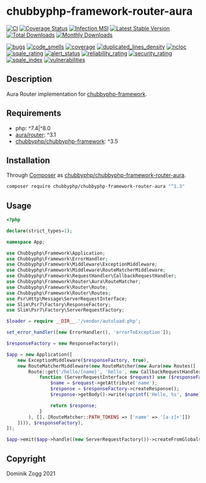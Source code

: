 # chubbyphp-framework-router-aura

[![CI](https://github.com/chubbyphp/chubbyphp-framework-router-aura/workflows/CI/badge.svg?branch=master)](https://github.com/chubbyphp/chubbyphp-framework-router-aura/actions?query=workflow%3ACI)
[![Coverage Status](https://coveralls.io/repos/github/chubbyphp/chubbyphp-framework-router-aura/badge.svg?branch=master)](https://coveralls.io/github/chubbyphp/chubbyphp-framework-router-aura?branch=master)
[![Infection MSI](https://badge.stryker-mutator.io/github.com/chubbyphp/chubbyphp-framework-router-aura/master)](https://dashboard.stryker-mutator.io/reports/github.com/chubbyphp/chubbyphp-framework-router-aura/master)
[![Latest Stable Version](https://poser.pugx.org/chubbyphp/chubbyphp-framework-router-aura/v/stable.png)](https://packagist.org/packages/chubbyphp/chubbyphp-framework-router-aura)
[![Total Downloads](https://poser.pugx.org/chubbyphp/chubbyphp-framework-router-aura/downloads.png)](https://packagist.org/packages/chubbyphp/chubbyphp-framework-router-aura)
[![Monthly Downloads](https://poser.pugx.org/chubbyphp/chubbyphp-framework-router-aura/d/monthly)](https://packagist.org/packages/chubbyphp/chubbyphp-framework-router-aura)

[![bugs](https://sonarcloud.io/api/project_badges/measure?project=chubbyphp_chubbyphp-framework-router-aura&metric=bugs)](https://sonarcloud.io/dashboard?id=chubbyphp_chubbyphp-framework-router-aura)
[![code_smells](https://sonarcloud.io/api/project_badges/measure?project=chubbyphp_chubbyphp-framework-router-aura&metric=code_smells)](https://sonarcloud.io/dashboard?id=chubbyphp_chubbyphp-framework-router-aura)
[![coverage](https://sonarcloud.io/api/project_badges/measure?project=chubbyphp_chubbyphp-framework-router-aura&metric=coverage)](https://sonarcloud.io/dashboard?id=chubbyphp_chubbyphp-framework-router-aura)
[![duplicated_lines_density](https://sonarcloud.io/api/project_badges/measure?project=chubbyphp_chubbyphp-framework-router-aura&metric=duplicated_lines_density)](https://sonarcloud.io/dashboard?id=chubbyphp_chubbyphp-framework-router-aura)
[![ncloc](https://sonarcloud.io/api/project_badges/measure?project=chubbyphp_chubbyphp-framework-router-aura&metric=ncloc)](https://sonarcloud.io/dashboard?id=chubbyphp_chubbyphp-framework-router-aura)
[![sqale_rating](https://sonarcloud.io/api/project_badges/measure?project=chubbyphp_chubbyphp-framework-router-aura&metric=sqale_rating)](https://sonarcloud.io/dashboard?id=chubbyphp_chubbyphp-framework-router-aura)
[![alert_status](https://sonarcloud.io/api/project_badges/measure?project=chubbyphp_chubbyphp-framework-router-aura&metric=alert_status)](https://sonarcloud.io/dashboard?id=chubbyphp_chubbyphp-framework-router-aura)
[![reliability_rating](https://sonarcloud.io/api/project_badges/measure?project=chubbyphp_chubbyphp-framework-router-aura&metric=reliability_rating)](https://sonarcloud.io/dashboard?id=chubbyphp_chubbyphp-framework-router-aura)
[![security_rating](https://sonarcloud.io/api/project_badges/measure?project=chubbyphp_chubbyphp-framework-router-aura&metric=security_rating)](https://sonarcloud.io/dashboard?id=chubbyphp_chubbyphp-framework-router-aura)
[![sqale_index](https://sonarcloud.io/api/project_badges/measure?project=chubbyphp_chubbyphp-framework-router-aura&metric=sqale_index)](https://sonarcloud.io/dashboard?id=chubbyphp_chubbyphp-framework-router-aura)
[![vulnerabilities](https://sonarcloud.io/api/project_badges/measure?project=chubbyphp_chubbyphp-framework-router-aura&metric=vulnerabilities)](https://sonarcloud.io/dashboard?id=chubbyphp_chubbyphp-framework-router-aura)

## Description

Aura Router implementation for [chubbyphp-framework][1].

## Requirements

 * php: ^7.4|^8.0
 * [aura/router][2]: ^3.1
 * [chubbyphp/chubbyphp-framework][1]: ^3.5

## Installation

Through [Composer](http://getcomposer.org) as [chubbyphp/chubbyphp-framework-router-aura][10].

```bash
composer require chubbyphp/chubbyphp-framework-router-aura "^1.3"
```

## Usage

```php
<?php

declare(strict_types=1);

namespace App;

use Chubbyphp\Framework\Application;
use Chubbyphp\Framework\ErrorHandler;
use Chubbyphp\Framework\Middleware\ExceptionMiddleware;
use Chubbyphp\Framework\Middleware\RouteMatcherMiddleware;
use Chubbyphp\Framework\RequestHandler\CallbackRequestHandler;
use Chubbyphp\Framework\Router\Aura\RouteMatcher;
use Chubbyphp\Framework\Router\Route;
use Chubbyphp\Framework\Router\Routes;
use Psr\Http\Message\ServerRequestInterface;
use Slim\Psr7\Factory\ResponseFactory;
use Slim\Psr7\Factory\ServerRequestFactory;

$loader = require __DIR__.'/vendor/autoload.php';

set_error_handler([new ErrorHandler(), 'errorToException']);

$responseFactory = new ResponseFactory();

$app = new Application([
    new ExceptionMiddleware($responseFactory, true),
    new RouteMatcherMiddleware(new RouteMatcher(new Aura(new Routes([
        Route::get('/hello/{name}', 'hello', new CallbackRequestHandler(
            function (ServerRequestInterface $request) use ($responseFactory) {
                $name = $request->getAttribute('name');
                $response = $responseFactory->createResponse();
                $response->getBody()->write(sprintf('Hello, %s', $name));

                return $response;
            }
        ), [], [RouteMatcher::PATH_TOKENS => ['name' => '[a-z]+']])
    ]))), $responseFactory),
]);

$app->emit($app->handle((new ServerRequestFactory())->createFromGlobals()));
```

## Copyright

Dominik Zogg 2021

[1]: https://packagist.org/packages/chubbyphp/chubbyphp-framework
[2]: https://packagist.org/packages/aura/router
[10]: https://packagist.org/packages/chubbyphp/chubbyphp-framework-router-aura
